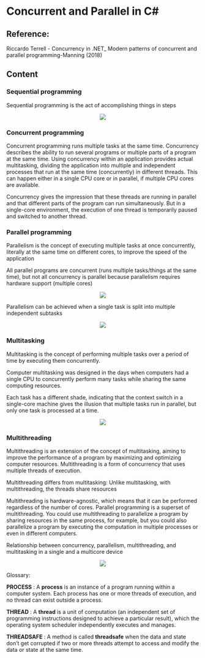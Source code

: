 # Concurrent and Parallel in C#


## Reference:


Riccardo Terrell - Concurrency in .NET_ Modern patterns of concurrent and parallel programming-Manning (2018)


## Content


### Sequential programming


Sequential programming is the act of accomplishing things in steps

<p align="center">
  <img src="https://user-images.githubusercontent.com/41349878/149008386-45dc2979-3d86-4678-8c44-293ae3505af6.png?raw=true">
</p>


### Concurrent programming


Concurrent programming runs multiple tasks at the same time. Concurrency describes the ability to run several programs or multiple parts of a program
at the same time. Using concurrency within an application provides actual multitasking, dividing the application into multiple and independent processes that run at the same time (concurrently) in different threads. This can happen either in a single CPU core or in parallel, if multiple CPU cores are available.

Concurrency gives the impression that these threads are running in parallel and that different parts of the program can run simultaneously. But in a single-core environment, the execution of one thread is temporarily paused and switched to another thread.



### Parallel programming


Parallelism is the concept of executing multiple tasks at once concurrently, literally at the same time on different cores, to improve the speed of the application

All parallel programs are concurrent (runs multiple tasks/things at the same time), but not all concurrency is parallel because parallelism requires hardware support (multiple cores)


<p align="center">
  <img src="https://user-images.githubusercontent.com/41349878/149010407-aae2b1fe-59f2-4f45-8588-dc346337cabe.png?raw=true">
</p>


Parallelism can be achieved when a single task is split into multiple independent
subtasks

<p align="center">
  <img src="https://user-images.githubusercontent.com/41349878/149010678-e75751a4-3778-4d39-b655-eb2446819bd3.png?raw=true">
</p>


### Multitasking


Multitasking is the concept of performing multiple tasks over a period of time by executing them concurrently.

Computer multitasking was designed in the days when computers had a single CPU to concurrently perform many tasks while sharing the same computing resources.

Each task has a different shade, indicating that the context switch in a single-core machine gives the illusion that multiple tasks run in parallel, but only one task is processed at a time.

<p align="center">
  <img src="https://user-images.githubusercontent.com/41349878/149011060-66378db1-1807-468b-bfdb-0b0e731ff076.png?raw=true">
</p>


### Multithreading 

Multithreading is an extension of the concept of multitasking, aiming to improve the performance of a program by maximizing and optimizing computer resources. Multithreading is a form of concurrency that uses multiple threads of execution. 

Multithreading differs from multitasking: Unlike multitasking, with multithreading, the threads share resources

Multithreading is hardware-agnostic, which means that it can be performed regardless of the number of cores. Parallel programming is a superset of multithreading. You could use multithreading to parallelize a program by sharing resources in the same process, for example, but you could also parallelize a program by executing the computation in multiple processes or even in different computers. 

Relationship between concurrency, parallelism, multithreading, and multitasking in a single
and a multicore device

<p align="center">
  <img src="https://user-images.githubusercontent.com/41349878/149012012-df3c4963-eecf-4587-99bf-77101a45da5c.png?raw=true">
</p>


Glossary:

**PROCESS** : A **process** is an instance of a program running within a computer system. Each process has one or more threads of execution, and no thread can exist outside a process.

**THREAD** : A **thread** is a unit of computation (an independent set of programming instructions designed to achieve a particular result), which the operating system scheduler independently executes and manages.

**THREADSAFE** : A method is called **threadsafe** when the data and state don’t get corrupted if two or more threads attempt to
access and modify the data or state at the same time.


